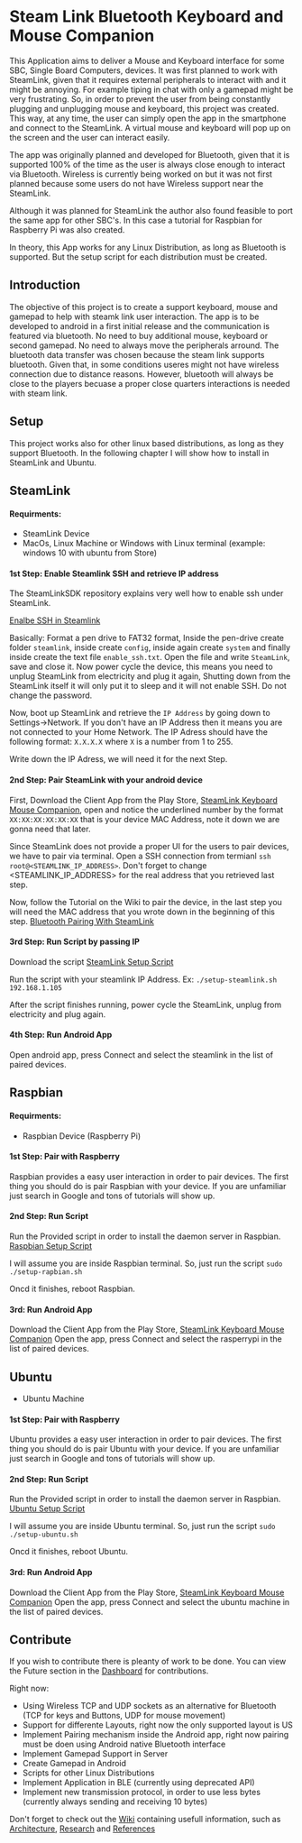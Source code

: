 # Steam Link Bluetooth Keyboard and Mouse Companion
This Application aims to deliver a Mouse and Keyboard interface for some SBC, Single Board Computers, devices. It was first planned to work with SteamLink, given that it requires external peripherals to interact with and it might be annoying. For example tiping in chat with only a gamepad might be very frustrating. So, in order to prevent the user from being constantly plugging and unplugging mouse and keyboard, this project was created. This way, at any time, the user can simply open the app in the smartphone and connect to the SteamLink. A virtual mouse and keyboard will pop up on the screen and the user can interact easily. 

The app was originally planned and developed for Bluetooth, given that it is supported 100% of the time as the user is always close enough to interact via Bluetooth. Wireless is currently being worked on but it was not first planned because some users do not have Wireless support near the SteamLink. 

Although it was planned for SteamLink the author also found feasible to port the same app for other SBC's. In this case a tutorial for Raspbian for Raspberry Pi was also created.

In theory, this App works for any Linux Distribution, as long as Bluetooth is supported. But the setup script for each distribution must be created.

## Introduction
The objective of this project is to create a support keyboard, mouse and gamepad to help with steamk link user interaction. The app is to be developed to android in a first initial release and the communication is featured via bluetooth. No need to buy additional mouse, keyboard or second gamepad. No need to always move the peripherals arround. The bluetooth data transfer was chosen because the steam link supports bluetooth. Given that, in some conditions useres might not have wireless connection due to distance reasons. However, bluetooth will always be close to the players becuase a proper close quarters interactions is needed with steam link.

## Setup
This project works also for other linux based distributions, as long as they support Bluetooth.
In the following chapter I will show how to install in SteamLink and Ubuntu.

## SteamLink
#### Requirments:
 * SteamLink Device
 * MacOs, Linux Machine or Windows with Linux terminal (example: windows 10 with ubuntu from Store)
 
#### 1st Step: Enable Steamlink SSH and retrieve IP address
The SteamLinkSDK repository explains very well how to enable ssh under SteamLink. 

[Enalbe SSH in Steamlink](https://github.com/ValveSoftware/steamlink-sdk#ssh-access)

Basically: Format a pen drive to FAT32 format, Inside the pen-drive create folder `steamlink`, inside create `config`, inside again create `system` and finally inside create the text file `enable_ssh.txt`. Open the file and write `SteamLink`, save and close it. Now power cycle the device, this means you need to unplug SteamLink from electricity and plug it again, Shutting down from the SteamLink itself it will only put it to sleep and it will not enable SSH. Do not change the password.

Now, boot up SteamLink and retrieve the `IP Address` by going down to Settings->Network. If you don't have an IP Address then it means you are not connected to your Home Network. The IP Adress should have the following format: `X.X.X.X` where `X` is a number from 1 to 255.

Write down the IP Adress, we will need it for the next Step.

#### 2nd Step: Pair SteamLink with your android device
First, Download the Client App from the Play Store, [SteamLink Keyboard Mouse Companion](https://play.google.com/store/apps/details?id=nuno.steamlinkcontroller), open and notice the underlined number by the format `XX:XX:XX:XX:XX:XX` that is your device MAC Address, note it down we are gonna need that later.

Since SteamLink does not provide a proper UI for the users to pair devices, we have to pair via terminal.
Open a SSH connection from termianl `ssh root@<STEAMLINK_IP_ADDRESS>`. Don't forget to change <STEAMLINK_IP_ADDRESS> for the real address that you retrieved last step.

Now, follow the Tutorial on the Wiki to pair the device, in the last step you will need the MAC address that you wrote down in the beginning of this step. [Bluetooth Pairing With SteamLink](https://github.com/excelsi0r/SteamLinkBluetoothKeybordMouseCompanion/wiki/Research#bluetooth-pairing-with-steamlink)

#### 3rd Step: Run Script by passing IP
Download the script [SteamLink Setup Script](https://github.com/excelsi0r/SteamLinkBluetoothKeybordMouseCompanion/releases/download/v0.2-beta/setup-steamlink.sh)

Run the script with your steamlink IP Address. Ex: `./setup-steamlink.sh 192.168.1.105`

After the script finishes running, power cycle the SteamLink, unplug from electricity and plug again.

#### 4th Step: Run Android App
Open android app, press Connect and select the steamlink in the list of paired devices.

## Raspbian
#### Requirments:
 * Raspbian Device (Raspberry Pi)
 
#### 1st Step: Pair with Raspberry
Raspbian provides a easy user interaction in order to pair devices. The first thing you should do is pair Raspbian with your device. If you are unfamiliar just search in Google and tons of tutorials will show up.

#### 2nd Step: Run Script
Run the Provided script in order to install the daemon server in Raspbian. [Raspbian Setup Script](https://github.com/excelsi0r/SteamLinkBluetoothKeybordMouseCompanion/releases/download/v0.2-beta/setup-raspbian.sh)

I will assume you are inside Raspbian terminal. So, just run the script `sudo ./setup-rapbian.sh`

Oncd it finishes, reboot Raspbian.

#### 3rd: Run Android App
Download the Client App from the Play Store, [SteamLink Keyboard Mouse Companion](https://play.google.com/store/apps/details?id=nuno.steamlinkcontroller)
Open the app, press Connect and select the rasperrypi in the list of paired devices.

## Ubuntu
 * Ubuntu Machine
 
#### 1st Step: Pair with Raspberry
Ubuntu provides a easy user interaction in order to pair devices. The first thing you should do is pair Ubuntu with your device. If you are unfamiliar just search in Google and tons of tutorials will show up.

#### 2nd Step: Run Script
Run the Provided script in order to install the daemon server in Raspbian. [Ubuntu Setup Script](https://github.com/excelsi0r/SteamLinkBluetoothKeybordMouseCompanion/releases/download/v0.2-beta/setup-ubuntu.sh)

I will assume you are inside Ubuntu terminal. So, just run the script `sudo ./setup-ubuntu.sh`

Oncd it finishes, reboot Ubuntu.

#### 3rd: Run Android App
Download the Client App from the Play Store, [SteamLink Keyboard Mouse Companion](https://play.google.com/store/apps/details?id=nuno.steamlinkcontroller)
Open the app, press Connect and select the ubuntu machine in the list of paired devices.

## Contribute
If you wish to contribute there is pleanty of work to be done. You can view the Future section in the [Dashboard](https://github.com/excelsi0r/SteamLinkBluetoothKeybordMouseCompanion/projects/1) for contributions.

Right now:
 * Using Wireless TCP and UDP sockets as an alternative for Bluetooth (TCP for keys and Buttons, UDP for mouse movement)
 * Support for differente Layouts, right now the only supported layout is US
 * Implement Pairing mechanism inside the Android app, right now pairing must be doen using Android native Bluetooth interface
 * Implement Gamepad Support in Server
 * Create Gamepad in Android
 * Scripts for other Linux Distributions
 * Implement Application in BLE (currently using deprecated API)
 * Implement new transmission protocol, in order to use less bytes (currently always sending and receiving 10 bytes)
 
 Don't forget to check out the [Wiki](https://github.com/excelsi0r/SteamLinkBluetoothKeybordMouseCompanion/wiki) containing usefull information, such as [Architecture](https://github.com/excelsi0r/SteamLinkBluetoothKeybordMouseCompanion/wiki/Architecture), [Research](https://github.com/excelsi0r/SteamLinkBluetoothKeybordMouseCompanion/wiki/Research) and [References](https://github.com/excelsi0r/SteamLinkBluetoothKeybordMouseCompanion/wiki/References)

